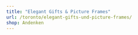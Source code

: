 ```yaml
---
title: "Elegant Gifts & Picture Frames"
url: /toronto/elegant-gifts-und-picture-frames/
shop: Andenken
---
```

